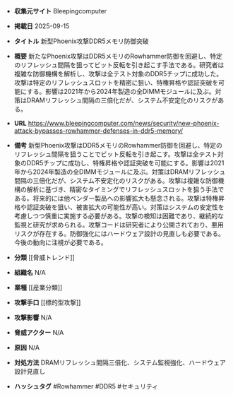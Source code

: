 - **収集元サイト**
Bleepingcomputer

- **掲載日**
2025-09-15

- **タイトル**
新型Phoenix攻撃DDR5メモリ防御突破

- **概要**
新たなPhoenix攻撃はDDR5メモリのRowhammer防御を回避し、特定のリフレッシュ間隔を狙ってビット反転を引き起こす手法である。研究者は複雑な防御機構を解析し、攻撃は全テスト対象のDDR5チップに成功した。攻撃は特定のリフレッシュスロットを精密に狙い、特権昇格や認証突破を可能にする。影響は2021年から2024年製造の全DIMMモジュールに及ぶ。対策はDRAMリフレッシュ間隔の三倍化だが、システム不安定化のリスクがある。

- **URL**
https://www.bleepingcomputer.com/news/security/new-phoenix-attack-bypasses-rowhammer-defenses-in-ddr5-memory/

- **備考**
新型Phoenix攻撃はDDR5メモリのRowhammer防御を回避し、特定のリフレッシュ間隔を狙うことでビット反転を引き起こす。攻撃は全テスト対象のDDR5チップに成功し、特権昇格や認証突破を可能にする。影響は2021年から2024年製造の全DIMMモジュールに及ぶ。対策はDRAMリフレッシュ間隔の三倍化だが、システム不安定化のリスクがある。攻撃は複雑な防御機構の解析に基づき、精密なタイミングでリフレッシュスロットを狙う手法である。将来的には他ベンダー製品への影響拡大も懸念される。攻撃は特権昇格や認証突破を狙い、被害拡大の可能性が高い。対策はシステムの安定性を考慮しつつ慎重に実施する必要がある。攻撃の検知は困難であり、継続的な監視と研究が求められる。攻撃コードは研究者により公開されており、悪用リスクが存在する。防御強化にはハードウェア設計の見直しも必要である。今後の動向に注視が必要である。

- **分類**
[[脅威トレンド]]

- **組織名**
N/A

- **業種**
[[産業分類]]

- **攻撃手口**
[[標的型攻撃]]

- **攻撃影響**
N/A

- **脅威アクター**
N/A

- **原因**
N/A

- **対処方法**
DRAMリフレッシュ間隔三倍化、システム監視強化、ハードウェア設計見直し

- **ハッシュタグ**
#Rowhammer #DDR5 #セキュリティ
